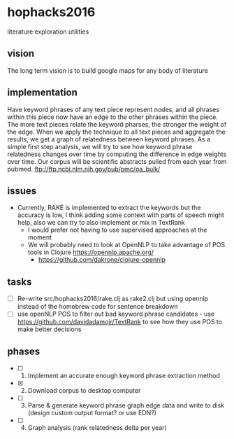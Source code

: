 # hophacks2016
literature exploration utilities

## vision
The long term vision is to build google maps for any body of literature

## implementation
Have keyword phrases of any text piece represent nodes, and all phrases within this piece now have an edge to the other phrases within the piece. The more text pieces relate the keyword pharses, the stronger the weight of the edge. When we apply the technique to all text pieces and aggregate the results, we get a graph of relatedness between keyword phrases. As a simple first step analysis, we will try to see how keyword phrase relatedness changes over time by computing the difference in edge weights over time. Our corpus will be scientific abstracts pulled from each year from pubmed. ftp://ftp.ncbi.nlm.nih.gov/pub/pmc/oa_bulk/

## issues
- Currently, RAKE is implemented to extract the keywords but the accuracy is low, I think adding some context with parts of speech might help, also we can try to also implement or mix in TextRank
  - I would prefer not having to use supervised approaches at the moment
  - We will probably need to look at OpenNLP to take advantage of POS tools in Clojure https://opennlp.apache.org/
    - https://github.com/dakrone/clojure-opennlp

## tasks
- [ ] Re-write src/hophacks2016/rake.clj as rake2.clj but using opennlp instead of the homebrew code for sentence breakdown
- [ ] use openNLP POS to filter out bad keyword phrase candidates
      - use https://github.com/davidadamojr/TextRank to see how they use POS to make better decisions

## phases
- [ ] 1. Implement an accurate enough keyword phrase extraction method
- [X] 2. Download corpus to desktop computer
- [ ] 3. Parse & generate keyword phrase graph edge data and write to disk (design custom output format? or use EDN?)
- [ ] 4. Graph analysis (rank relatedness delta per year)
